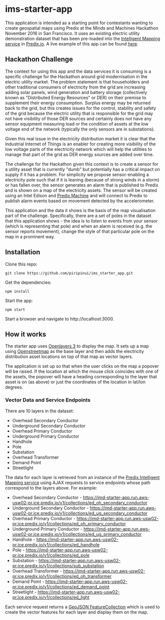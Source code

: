 # ims-starter-app

This application is intended as a starting point for contestants wanting to create geospatial maps using Predix at the Minds and Machines Hackathon November 2016 in San Francisco. It uses an existing electric utility demonstration dataset that has been pre-loaded into the [Intelligent Mapping service](https://www.predix.io/services/service.html?id=1846) in [Predix.io](https://www.predix.io/). A live example of this app can be found [here](https://imd-starter-app.run.aws-usw02-pr.ice.predix.io/).

## Hackathon Challenge

The context for using this app and the data services it is consuming is a specific challenge for the Hackathon around grid modernisation in the electric utility market. The problem statement is that householders and other traditional consumers of electricity from the grid are increasing adding solar panels, wind generation and battery storage (collectively known as "Distributed Energy Resources" or DER) on their premise to supplement their energy consumption. Surplus energy may be returned back to the grid, but this creates issues for the control, stability and safety of the grid because the electric utility that is responsible for the grid may not have visibility of those DER sources and certainly does not have any sensor equipment measuring load or the condition of assets at the low voltage end of the network (typically the only sensors are in substations).

Given this real issue in the electricity distribution market it is clear that the Industrial Internet of Things is an enabler for creating more visibility of the low voltage parts of the electricity network which will help the utilities to manage that part of the grid as DER energy sources are added over time.

The challenge for the Hackathon given this context is to create a sensor for a utility asset that is currently "dumb" but potentially has a critical impact on supply if it has a problem. For simplicity we propose sensor-enabling a electricity pole such that if it is leaning (because of strong winds in a storm) or has fallen over, the sensor generates an alarm that is published to Predix and is shown on a map of the electricity assets. The sensor will be created using an Intel Edison and [Predix Machine](https://www.predix.io/services/service.html?id=1185) and will connect to Predix to publish alarm events based on movement detected by the accelerometer.

This application and the data it shows is the basis of the map visualisation part of the challenge. Specifically, there are a set of poles in the dataset that this application shows - the idea is to listen to events from your sensor (which is representing that pole) and when an alarm is received (e.g. the sensor reports movement), change the style of that particular pole on the map in a prominent way.

## Installation
Clone this repo:

`git clone https://github.com/piripinui/ims_starter_app.git`

Get the dependencies:

`npm install`

Start the app:

`npm start`

Start a browser and navigate to http://localhost:3000.

## How it works

The starter app uses [Openlayers 3](https://openlayers.org/) to display the map. It sets up a map using [Openstreetmap](https://www.openstreetmap.org) as the base layer and then adds the electricity distribution asset locations on top of that map as vector layers. 

The application is set up so that when the user clicks on the map a popover will be raised. If the location at which the mouse click coincides with one of the assets, the popover will have a heading corresponding to the layer that asset is on (as above) or just the coordinates of the location in lat/lon degrees.

### Vector Data and Service Endpoints

There are 10 layers in the dataset:
* Overhead Secondary Conductor
* Underground Secondary Conductor
* Overhead Primary Conductor
* Underground Primary Conductor
* Handhole
* Pole
* Substation
* Overhead Transformer
* Demand Point
* Streetlight

The data for each layer is retrieved from an instance of the [Predix Intelligent Mapping service](https://www.predix.io/services/service.html?id=1846) using AJAX requests to service endpoints whose path correspond to the layers above. For example:

* Overhead Secondary Conductor - https://imd-starter-app.run.aws-usw02-pr.ice.predix.io/v1/collections/ed_oh_secondary_conductor
* Underground Secondary Conductor - https://imd-starter-app.run.aws-usw02-pr.ice.predix.io/v1/collections/ed_ug_secondary_conductor
* Overhead Primary Conductor - https://imd-starter-app.run.aws-usw02-pr.ice.predix.io/v1/collections/ed_oh_primary_conductor
* Underground Primary Conductor - https://imd-starter-app.run.aws-usw02-pr.ice.predix.io/v1/collections/ed_ug_primary_conductor
* Handhole - https://imd-starter-app.run.aws-usw02-pr.ice.predix.io/v1/collections/ed_handhole
* Pole - https://imd-starter-app.run.aws-usw02-pr.ice.predix.io/v1/collections/ed_pole
* Substation - https://imd-starter-app.run.aws-usw02-pr.ice.predix.io/v1/collections/sub_substation
* Overhead Transformer - https://imd-starter-app.run.aws-usw02-pr.ice.predix.io/v1/collections/ed_oh_transformer
* Demand Point - https://imd-starter-app.run.aws-usw02-pr.ice.predix.io/v1/collections/ed_demand_point
* Streetlight - https://imd-starter-app.run.aws-usw02-pr.ice.predix.io/v1/collections/ed_light

Each service request returns a [GeoJSON FeatureCollection](http://geojson.org/geojson-spec.html) which is used to create the vector features for each layer and display them on the map.
